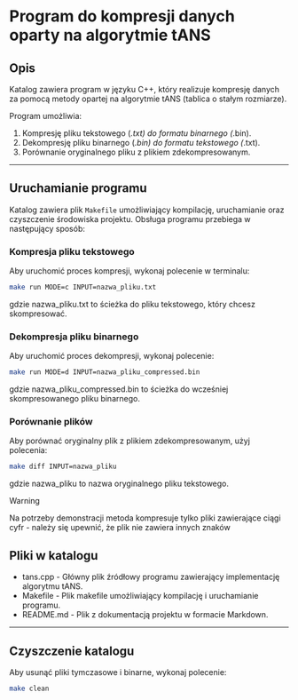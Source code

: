 # **Program do kompresji danych oparty na algorytmie tANS**

## **Opis**
Katalog zawiera program w języku C++, który realizuje kompresję danych za pomocą metody opartej na algorytmie tANS (tablica o stałym rozmiarze).

Program umożliwia:
1. Kompresję pliku tekstowego (*.txt) do formatu binarnego (*.bin).
2. Dekompresję pliku binarnego (*.bin) do formatu tekstowego (*.txt).
3. Porównanie oryginalnego pliku z plikiem zdekompresowanym.

---

## **Uruchamianie programu**

Katalog zawiera plik `Makefile` umożliwiający kompilację, uruchamianie oraz czyszczenie środowiska projektu. Obsługa programu przebiega w następujący sposób:

### **Kompresja pliku tekstowego**
Aby uruchomić proces kompresji, wykonaj polecenie w terminalu:
```bash
make run MODE=c INPUT=nazwa_pliku.txt
```
gdzie nazwa_pliku.txt to ścieżka do pliku tekstowego, który chcesz skompresować.

### **Dekompresja pliku binarnego**

Aby uruchomić proces dekompresji, wykonaj polecenie:
```bash
make run MODE=d INPUT=nazwa_pliku_compressed.bin
```
gdzie nazwa_pliku_compressed.bin to ścieżka do wcześniej skompresowanego pliku binarnego.

### **Porównanie plików**
Aby porównać oryginalny plik z plikiem zdekompresowanym, użyj polecenia:
```bash
make diff INPUT=nazwa_pliku
```
gdzie nazwa_pliku to nazwa oryginalnego pliku tekstowego.



> [!WARNING]
> Na potrzeby demonstracji metoda kompresuje tylko pliki zawierające ciągi cyfr - należy się upewnić, że plik nie zawiera innych znaków



## **Pliki w katalogu**

* tans.cpp - Główny plik źródłowy programu zawierający implementację algorytmu tANS.
* Makefile - Plik makefile umożliwiający kompilację i uruchamianie programu.
* README.md - Plik z dokumentacją projektu w formacie Markdown.

---

## **Czyszczenie katalogu**

Aby usunąć pliki tymczasowe i binarne, wykonaj polecenie:
``` bash
make clean
```